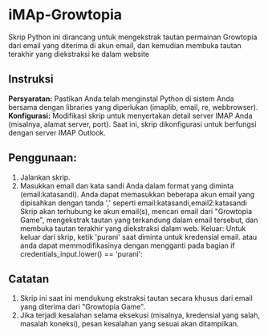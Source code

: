 # iMAp-Growtopia

Skrip Python ini dirancang untuk mengekstrak tautan permainan Growtopia dari email yang diterima di akun email, dan kemudian membuka tautan terakhir yang diekstraksi ke dalam website

## Instruksi
**Persyaratan:** Pastikan Anda telah menginstal Python di sistem Anda bersama dengan libraries yang diperlukan (imaplib, email, re, webbrowser).
**Konfigurasi:** Modifikasi skrip untuk menyertakan detail server IMAP Anda (misalnya, alamat server, port). Saat ini, skrip dikonfigurasi untuk berfungsi dengan server IMAP Outlook.

## Penggunaan:
1. Jalankan skrip.
2. Masukkan email dan kata sandi Anda dalam format yang diminta (email:katasandi). Anda dapat memasukkan beberapa akun email yang dipisahkan dengan tanda ',' seperti email:katasandi,email2:katasandi
Skrip akan terhubung ke akun email(s), mencari email dari "Growtopia Game", mengekstrak tautan yang terkandung dalam email tersebut, dan membuka tautan terakhir yang diekstraksi dalam web.
Keluar: Untuk keluar dari skrip, ketik 'purani' saat diminta untuk kredensial email. atau anda dapat memmodifikasinya dengan mengganti pada bagian     if credentials_input.lower() == 'purani':

## Catatan
1. Skrip ini saat ini mendukung ekstraksi tautan secara khusus dari email yang diterima dari "Growtopia Game".
2. Jika terjadi kesalahan selama eksekusi (misalnya, kredensial yang salah, masalah koneksi), pesan kesalahan yang sesuai akan ditampilkan.
